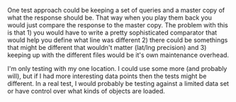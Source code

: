 

One test approach could be keeping a set of queries and a master copy of what the response should be. That way when
you play them back you would just compare the response to the master copy. The problem with this is that 1) you would
have to write a pretty sophisticated comparator that would help you define what line was different 2) there could be
somethings that might be different that wouldn't matter (lat/lng precision) and 3) keeping up with the different files
would be it's own maintenance overhead.

I'm only testing with my one location. I could use some more (and probably will), but if I had more interesting data points
then the tests might be different. In a real test, I would probably be testing against a limited data set or have control
over what kinds of objects are loaded.
